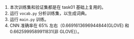 1. 本次训练集和验证集都是在 task01 基础上复用的。
1. 运行 `vocab.py` 分析训练集，以生成词典。
1. 运行 `main.py` 训练。
1. CNN 准确率在 65% 左右（0.6691613696944844(GLOVE) 和 0.6625999589911831(非 GLOVE)）。